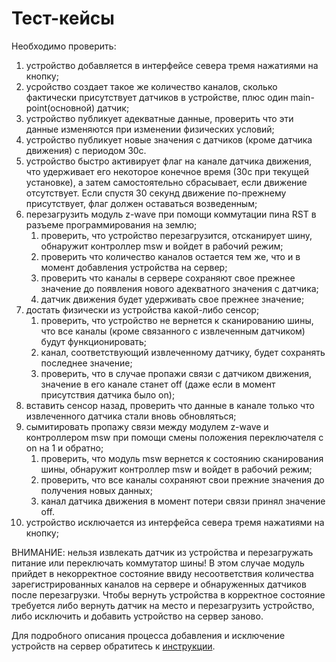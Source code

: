 # Тест-кейсы
Необходимо проверить:
1. устройство добавляется в интерфейсе севера тремя нажатиями на кнопку;
2. усройство создает такое же количество каналов, сколько фактически присутствует датчиков в устройстве, плюс один main-point(основной) датчик;
3. устройство публикует адекватные данные, проверить что эти данные изменяются при изменении физических условий;
4. устройство публикует новые значения с датчиков (кроме датчика движения) с периодом 30с.
5. устройство быстро активирует флаг на канале датчика движения, что удерживает его некоторое конечное время (30с при текущей установке), а затем самостоятельно сбрасывает, если движение отсутствует. Если спустя 30 секунд движение по-прежнему присутствует, флаг должен оставаться возведенным;
6. перезагрузить модуль z-wave при помощи коммутации пина RST в разъеме программирования на землю; 
    1. проверить, что устройство перезагрузится, отсканирует шину, обнаружит контроллер msw и войдет в рабочий режим; 
    2. проверить что количество каналов остается тем же, что и в момент добавления устройства на сервер; 
    3. проверить что каналы в сервере сохраняют свое прежнее значение до появления нового адекватного значения с датчика;
    4. датчик движения будет удерживать свое прежнее значение;
7. достать физически из устройства какой-либо сенсор;
    1. проверить, что устройство не вернется к сканированию шины, что все каналы (кроме связанного с извлеченным датчиком) будут функционировать;
    2. канал, соответствующий извлеченному датчику, будет сохранять последнее значение;
    3. проверить, что в случае пропажи связи с датчиком движения, значение в его канале станет off (даже если в момент присутствия датчика было on);
8. вставить сенсор назад, проверить что данные в канале только что извлеченного датчика стали вновь обновляться;
9. сымитировать пропажу связи между модулем z-wave и контроллером msw при помощи смены положения переключателя с on на 1 и обратно;
    1. проверить, что модуль msw вернется к состоянию сканирования шины, обнаружит контроллер msw и войдет в рабочий режим;
    2. проверить, что все каналы сохраняют свои прежние значения до получения новых данных;
    3. канал датчика движения в момент потери связи принял значение off.
10. устройство исключается из интерфейса севера тремя нажатиями на кнопку;

ВНИМАНИЕ: нельзя извлекать датчик из устройства и перезагружать питание или переключать коммутатор шины! В этом случае модуль прийдет в некорректное состояние ввиду несоответствия количества зарегистрированных каналов на сервере и обнаруженных датчиков после перезагрузки. Чтобы вернуть устройства в корректное состояние требуется либо вернуть датчик на место и перезагрузить устройство, либо исключить и добавить устройство на сервер заново.

Для подробного описания процесса добавления и исключение устройств на сервер обратитесь к [инструкции](https://wirenboard.com/wiki/Z-Wave).
